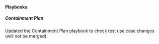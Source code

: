
#### Playbooks

##### Containment Plan

Updated the Containment Plan playbook to check test use case changes (will not be merged).
